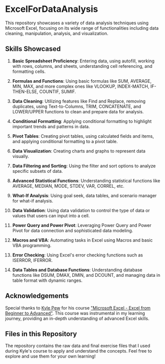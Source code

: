 # ExcelForDataAnalysis

This repository showcases a variety of data analysis techniques using Microsoft Excel, focusing on its wide range of functionalities including data cleaning, manipulation, analysis, and visualization.

## Skills Showcased 

1. **Basic Spreadsheet Proficiency**: Entering data, using autofill, working with rows, columns, and sheets, understanding cell referencing, and formatting cells.

2. **Formulas and Functions**: Using basic formulas like SUM, AVERAGE, MIN, MAX, and more complex ones like VLOOKUP, INDEX-MATCH, IF-THEN-ELSE, COUNTIF, SUMIF.

3. **Data Cleaning**: Utilizing features like Find and Replace, removing duplicates, using Text-to-Columns, TRIM, CONCATENATE, and LOWER/UPPER functions to clean and prepare data for analysis.

4. **Conditional Formatting**: Applying conditional formatting to highlight important trends and patterns in data.

5. **Pivot Tables**: Creating pivot tables, using calculated fields and items, and applying conditional formatting to a pivot table.

6. **Data Visualization**: Creating charts and graphs to represent data visually.

7. **Data Filtering and Sorting**: Using the filter and sort options to analyze specific subsets of data.

8. **Advanced Statistical Functions**: Understanding statistical functions like AVERAGE, MEDIAN, MODE, STDEV, VAR, CORREL, etc.

9. **What-If Analysis**: Using goal seek, data tables, and scenario manager for what-if analysis.

10. **Data Validation**: Using data validation to control the type of data or values that users can input into a cell.

11. **Power Query and Power Pivot**: Leveraging Power Query and Power Pivot for data connection and sophisticated data modeling.

12. **Macros and VBA**: Automating tasks in Excel using Macros and basic VBA programming.

13. **Error Checking**: Using Excel's error checking functions such as ISERROR, IFERROR.

14. **Data Tables and Database Functions**: Understanding database functions like DSUM, DMAX, DMIN, and DCOUNT, and managing data in table format with dynamic ranges.

## Acknowledgements

Special thanks to [Kyle Pew](https://www.udemy.com/user/kylepew/) for his course ["Microsoft Excel - Excel from Beginner to Advanced"](https://www.udemy.com/course/microsoft-excel-2013-from-beginner-to-advanced-and-beyond/). This course was instrumental in my learning journey, providing an in-depth understanding of advanced Excel skills.

## Files in this Repository

The repository contains the raw data and final exercise files that I used during Kyle's course to apply and understand the concepts. Feel free to explore and use them for your own learning!
